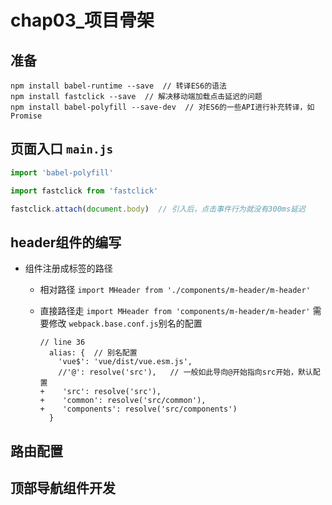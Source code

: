 # chap03_项目骨架
## 准备
```npm
npm install babel-runtime --save  // 转译ES6的语法
npm install fastclick --save  // 解决移动端加载点击延迟的问题
npm install babel-polyfill --save-dev  // 对ES6的一些API进行补充转译，如Promise

```
## 页面入口 `main.js`
```javascript
import 'babel-polyfill'

import fastclick from 'fastclick'

fastclick.attach(document.body)  // 引入后，点击事件行为就没有300ms延迟
```

## header组件的编写
* 组件注册成标签的路径
  * 相对路径
    `import MHeader from './components/m-header/m-header'`
  * 直接路径走
    `import MHeader from 'components/m-header/m-header'`
    需要修改 `webpack.base.conf.js`别名的配置
    
      ```
      // line 36
        alias: {  // 别名配置
          'vue$': 'vue/dist/vue.esm.js',
          //'@': resolve('src'),   // 一般如此导向@开始指向src开始，默认配置
      +    'src': resolve('src'),
      +    'common': resolve('src/common'),
      +    'components': resolve('src/components')
        }
      ```

## 路由配置

## 顶部导航组件开发
